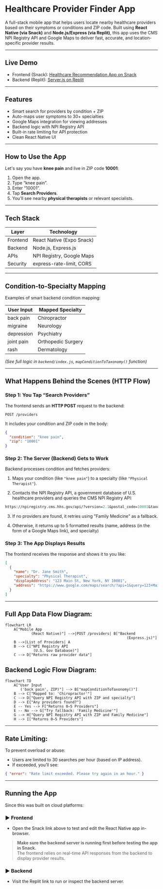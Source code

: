 # Healthcare Provider Finder App

A full-stack mobile app that helps users locate nearby healthcare providers based on their symptoms or conditions and ZIP code. Built using **React Native (via Snack)** and **Node.js/Express (via Replit)**, this app uses the CMS NPI Registry API and Google Maps to deliver fast, accurate, and location-specific provider results.

---

## Live Demo

- Frontend (Snack): [Healthcare Recommendation App on Snack](https://snack.expo.dev/@poojitha_dontineni/healthcare-recommendation-app-_-no-camera?platform=web)
- Backend (Replit): [Server.js on Replit](https://replit.com/@stonebrookashle/Serverjs#index.js)

---

## Features

- Smart search for providers by condition + ZIP
- Auto-maps user symptoms to 30+ specialties
- Google Maps integration for viewing addresses
- Backend logic with NPI Registry API
- Built-in rate limiting for API protection
- Clean React Native UI

---

## How to Use the App

Let's say you have **knee pain** and live in ZIP code **10001**:

1. Open the app.
2. Type “knee pain”.
3. Enter “10001”.
4. Tap **Search Providers**.
5. You'll see nearby **physical therapists** or relevant specialists.

---

## Tech Stack

| Layer        | Technology                 |
|--------------|----------------------------|
| Frontend     | React Native (Expo Snack)  |
| Backend      | Node.js, Express.js        |
| APIs         | NPI Registry, Google Maps  |
| Security     | express-rate-limit, CORS   |

---

## Condition-to-Specialty Mapping

Examples of smart backend condition mapping:

| User Input       | Mapped Specialty       |
|------------------|------------------------|
| back pain        | Chiropractor           |
| migraine         | Neurology              |
| depression       | Psychiatry             |
| joint pain       | Orthopedic Surgery     |
| rash             | Dermatology            |

_(See full logic in `backend/index.js`, `mapConditionToTaxonomy()` function)_

---

## What Happens Behind the Scenes (HTTP Flow)

### Step 1: You Tap “Search Providers”

The frontend sends an **HTTP POST** request to the backend:

`POST /providers`

It includes your condition and ZIP code in the body:
```json
{
  "condition": "knee pain",
  "zip": "10001"
}
```
### Step 2: The Server (Backend) Gets to Work
Backend processes condition and fetches providers:

1. Maps your condition (like `"knee pain"`) to a specialty (like `"Physical Therapist"`).

2. Contacts the NPI Registry API, a government database of U.S. healthcare providers and queries the CMS NPI Registry API:

```perl
https://npiregistry.cms.hhs.gov/api/?version=2.1&postal_code=10001&taxonomy_description=Physical%20Therapist
```
3. If no providers are found, it retries using "Family Medicine" as a fallback.

4. Otherwise, it returns up to 5 formatted results (name, address (in the form of a Google Maps link), and specialty)

### Step 3: The App Displays Results
The frontend receives the response and shows it to you like:
```json
[
  {
    "name": "Dr. Jane Smith",
    "specialty": "Physical Therapist",
    "displayAddress": "123 Main St, New York, NY 10001",
    "address": "https://www.google.com/maps/search/?api=1&query=123+Main+St,+New+York,+NY+10001"
  }
]
```

---

## Full App Data Flow Diagram:

```mermaid
flowchart LR
    A["Mobile App
            (React Native)"] -->|POST /providers| B["Backend
                                                        (Express.js)"]
    B -->|List of Providers| A
    B --> C["NPI Registry API
             (U.S. Gov Database)"]
    C --> D["Returns raw provider data"]
```

## Backend Logic Flow Diagram:

```mermaid
flowchart TD
    A["User Input
       ('back pain', ZIP)"] --> B["mapConditionToTaxonomy()"]
    B --> C["Mapped to: 'Chiropractor'"]
    C --> D["Query NPI Registry API with ZIP and specialty"]
    D --> E{"Any providers found?"}
    E -- Yes --> F["Returns 0–5 Providers"]
    E -- No --> G["Try fallback: 'Family Medicine'"]
    G --> H["Query NPI Registry API with ZIP and Family Medicine"]
    H --> I["Returns 0–5 Providers"]
```

---

## Rate Limiting:
To prevent overload or abuse:
- Users are limited to 30 searches per hour (based on IP address).
- If exceeded, you’ll see:
```json
{ "error": "Rate limit exceeded. Please try again in an hour." }
```

---

## Running the App

Since this was built on cloud platforms:

### ▶ Frontend
- Open the Snack link above to test and edit the React Native app in-browser.
> **Make sure the backend server is running first before testing the app in Snack.**  
> The frontend relies on real-time API responses from the backend to display provider results.

### ▶ Backend
- Visit the Replit link to run or inspect the backend server.
